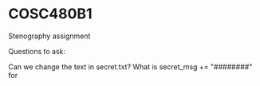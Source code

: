 # COSC480B1
Stenography assignment

Questions to ask:

Can we change the text in secret.txt?
What is secret_msg += "########" for
